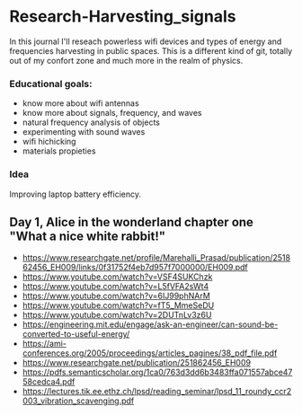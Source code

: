 # Research-Harvesting_signals
In this journal I'll reseach powerless wifi devices and types of energy and frequencies harvesting in public spaces. 
This is a different kind of git, totally out of my confort zone and much more in the realm of physics. 

### Educational goals: 
- know more about wifi antennas
- know more about signals, frequency, and waves
- natural frequency analysis of objects
- experimenting with sound waves
- wifi hichicking 
- materials propieties

### Idea
Improving laptop battery efficiency. 


## Day 1, Alice in the wonderland chapter one "What a nice white rabbit!"
 - https://www.researchgate.net/profile/Marehalli_Prasad/publication/251862456_EH009/links/0f31752f4eb7d957f7000000/EH009.pdf
 - https://www.youtube.com/watch?v=VSF4SUKChzk
 - https://www.youtube.com/watch?v=L5fVFA2sWt4
 - https://www.youtube.com/watch?v=6IJ99phNArM
 - https://www.youtube.com/watch?v=fT5_MmeSeDU
 - https://www.youtube.com/watch?v=2DUTnLv3z6U
 - https://engineering.mit.edu/engage/ask-an-engineer/can-sound-be-converted-to-useful-energy/
 - https://ami-conferences.org/2005/proceedings/articles_pagines/38_pdf_file.pdf
 - https://www.researchgate.net/publication/251862456_EH009
 - https://pdfs.semanticscholar.org/1ca0/763d3dd6b3483ffa071557abce4758cedca4.pdf
 - https://lectures.tik.ee.ethz.ch/lpsd/reading_seminar/lpsd_11_roundy_ccr2003_vibration_scavenging.pdf
 


